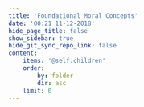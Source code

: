 ```yaml
---
title: 'Foundational Moral Concepts'
date: '00:21 11-12-2018'
hide_page_title: false
show_sidebar: true
hide_git_sync_repo_link: false
content:
    items: '@self.children'
    order:
        by: folder
        dir: asc
    limit: 0
---
```


